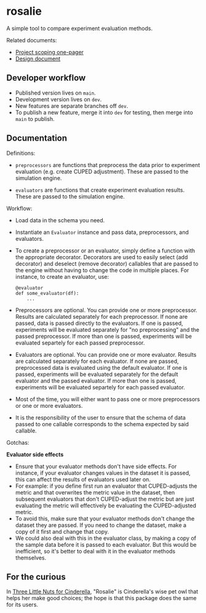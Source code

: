 # rosalie

A simple tool to compare experiment evaluation methods.

Related documents:
- [Project scoping one-pager](https://docs.google.com/document/d/1hO2YyY-1JCOciWcEN8umwh3hrQ6w5RflvWVS7LiG3Ug/edit#heading=h.qn9nxtmchns2)
- [Design document](https://docs.google.com/document/d/14SgxbImFB-A_thvLnadDU68Qg5dzgFiCD9pBufV9rUs/edit)


## Developer workflow

- Published version lives on `main`.
- Development version lives on `dev`.
- New features are separate branches off `dev`.
- To publish a new feature, merge it into `dev` for testing, then merge into `main` to publish.


## Documentation

Definitions:

- `preprocessors` are functions that preprocess the data prior to experiment evaluation (e.g. create CUPED adjustment). These are passed to the simulation engine.

- `evaluators` are functions that create experiment evaluation results. These are passed to the simulation engine.


Workflow:

- Load data in the schema you need.

- Instantiate an `Evaluator` instance and pass data, preprocessors, and evaluators.

- To create a preprocessor or an evaluator, simply define a function with the appropriate decorator. Decorators are used to easily select (add decorator) and deselect (remove decorator) callables that are passed to the engine without having to change the code in multiple places. For instance, to create an evaluator, use:

    ```
    @evaluator
    def some_evaluator(df):
        ...
    ```

- Preprocessors are optional. You can provide one or more preprocessor. Results are calculated separately for each preprocessor. If none are passed, data is passed directly to the evaluators. If one is passed, experiments will be evaluated separately for "no preprocessing" and the passed preprocessor. If more than one is passed, experiments will be evaluated separtely for each passed preprocessor.

- Evaluators are optional. You can provide one or more evaluator. Results are calculated separately for each evaluator. If none are passed, preprocessed data is evaluated using the default evaluator. If one is passed, experiments will be evaluated separately for the default evaluator and the passed evaluator. If more than one is passed, experiments will be evaluated separtely for each passed evaluator.

- Most of the time, you will either want to pass one or more preprocessors or one or more evaluators.

- It is the responsibility of the user to ensure that the schema of data passed to one callable corresponds to the schema expected by said callable.


Gotchas: 

**Evaluator side effects**

- Ensure that your evaluator methods don't have side effects. For instance, if your evaluator changes values in the dataset it is passed, this can affect the results of evaluators used later on.
- For example: if you define first run an evaluator that CUPED-adjusts the metric and that overwrites the metric value in the dataset, then subsequent evaluators that don't CUPED-adjust the metric but are just evaluating the metric will effectively be evaluating the CUPED-adjusted metric.
- To avoid this, make sure that your evaluator methods don't change the dataset they are passed. If you need to change the dataset, make a copy of it first and change that copy.
- We could also deal with this in the evaluator class, by making a copy of the sample data before it is passed to each evaluator. But this would be inefficient, so it's better to deal with it in the evaluator methods themselves.
 

## For the curious

In [Three Little Nuts for Cinderella](https://en.wikipedia.org/wiki/T%C5%99i_o%C5%99%C3%AD%C5%A1ky_pro_Popelku), "Rosalie" is Cinderella's wise pet owl that helps her make good choices; the hope is that this package does the same for its users.
